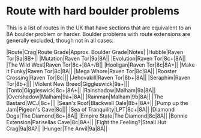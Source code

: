 # Route with hard boulder problems

This is a list of routes in the UK that have sections that are equivalent to an 8A boulder problem or harder. Boulder problems with route extensions are generally excluded, though not in all cases.

|Route|Crag|Route Grade|Approx. Boulder Grade|Notes|
|Hubble|Raven Tor|9a|8B+||
|Mutation|Raven Tor|9a|8A||
|Evolution|Raven Tor|8c+|8A||
|The Wild West|Raven Tor|8c+|8A+/B||
|Hooligan|Raven Tor|8c|8A+||
|Make it Funky|Raven Tor|8c|8A||
|Mega Whore|Raven Tor|8c|8A||
|Rooster Crossing|Raven Tor|8c|||
|Jehovakill|Raven Tor|8b+|8A||
|Seraphim|Raven Tor|8b+|||
|Violent New Breed|Giggleswick|9a+|||
|Tonto|Giggleswick|8c+|8A+||
|Rainshadow|Malham|9a|8A||
|Overshadow|Malham|9a+|8A||
|Rainman|Malham|9b|8A||
|The Bastard|WCJ|8c+|||
|Sean's Roof|Blackwell Dale|8b+|8A+||
|Pump up the Jam|Pigeon's Cave|8c|||
|Sea of Tranquility|LPT|8c+|8A||
|Diamond Dogs|The Diamond|8c+|8A||
|Empire State|The Diamond|8c|8A||
|Bonnie Extension|Parisellas Cave|8c|8A+||
|Fight the Feeling?|Steall Hut Crag|9a|8A?||
|Hunger|The Anvil|9a|8A||